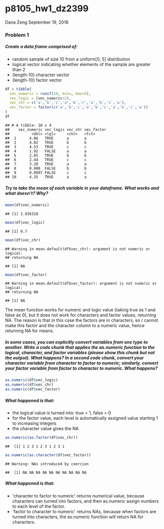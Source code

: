 p8105\_hw1\_dz2399
================
Dana Zeng
September 19, 2018

### Problem 1

##### Create a data frame comprised of:

-   random sample of size 10 from a uniform\[0, 5\] distribution
-   logical vector indicating whether elements of the sample are greater than 2
-   (length-10) character vector
-   (length-10) factor vector

``` r
df = tibble(
  vec_numeric = runif(10, min=, max=5),
  vec_logic = (vec_numeric>2),
  vec_chr = c('a','b','c','a','b','c','a','b','c','a'),
  vec_factor = factor(c('a','b','c','a','b','c','a','b','c','a'))
)
df
```

    ## # A tibble: 10 x 4
    ##    vec_numeric vec_logic vec_chr vec_factor
    ##          <dbl> <lgl>     <chr>   <fct>     
    ##  1      4.06   TRUE      a       a         
    ##  2      4.02   TRUE      b       b         
    ##  3      4.53   TRUE      c       c         
    ##  4      1.92   FALSE     a       a         
    ##  5      2.85   TRUE      b       b         
    ##  6      2.44   TRUE      c       c         
    ##  7      3.20   TRUE      a       a         
    ##  8      0.908  FALSE     b       b         
    ##  9      0.0897 FALSE     c       c         
    ## 10      4.35   TRUE      a       a

##### Try to take the mean of each variable in your dataframe. What works and what doesn’t? Why?

``` r
mean(df$vec_numeric)
```

    ## [1] 2.836318

``` r
mean(df$vec_logic)
```

    ## [1] 0.7

``` r
mean(df$vec_chr)
```

    ## Warning in mean.default(df$vec_chr): argument is not numeric or logical:
    ## returning NA

    ## [1] NA

``` r
mean(df$vec_factor)
```

    ## Warning in mean.default(df$vec_factor): argument is not numeric or logical:
    ## returning NA

    ## [1] NA

The mean function works for numeric and logic value (taking true as 1 and false as 0), but it does not work for characters and factor values, returning NA. The reason is that in this case the factors are in characters, so r cannot make this factor and the character column to a numeric value, hence returning NA for means.

##### In some cases, you can explicitly convert variables from one type to another. Write a code chunk that applies the as.numeric function to the logical, character, and factor variables (please show this chunk but not the output). What happens? In a second code chunk, convert your character variable from character to factor to numeric; similarly, convert your factor variable from factor to character to numeric. What happens?

``` r
as.numeric(df$vec_logic)
as.numeric(df$vec_chr)
as.numeric(df$vec_factor)
```

##### What happened is that:

-   the logical value is turned into: true = 1, false = 0
-   for the factor value, each level is automatically assigned value starting 1 to increasing integers
-   the character value gives the NA

``` r
as.numeric(as.factor(df$vec_chr))
```

    ##  [1] 1 2 3 1 2 3 1 2 3 1

``` r
as.numeric(as.character(df$vec_factor))
```

    ## Warning: NAs introduced by coercion

    ##  [1] NA NA NA NA NA NA NA NA NA NA

##### What happened is that:

-   'character to factor to numeric' returns numerical value, because characters can turned into factors, and then as.numeric assign numbers to each level of the factor.
-   'factor to character to numeric' returns NAs, because when factors are turned into characters, the as.numeric function will return NA for characters.
